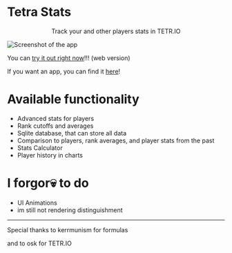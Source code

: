 # Tetra Stats

<center>Track your and other players stats in TETR.IO</center>

![Screenshot of the app](https://imgur.com/CKGYyBg.png)

You can [try it out right now](https://ts.dan63.by)!!! (web version)

If you want an app, you can find it [here](https://github.com/dan63047/TetraStats/releases)! 
# Available functionality
- Advanced stats for players
- Rank cutoffs and averages
- Sqlite database, that can store all data
- Comparison to players, rank averages, and player stats from the past
- Stats Calculator
- Player history in charts

# I forgor💀 to do
- UI Animations 
- im still not rendering distinguishment

---

Special thanks to kerrmunism for formulas

and to osk for TETR.IO